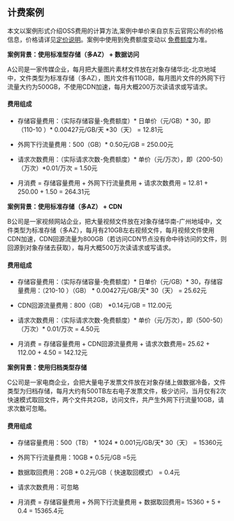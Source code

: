 ## 计费案例

本文以案例形式介绍OSS费用的计算方法,案例中单价来自京东云官网公布的价格信息，价格请详见[定价说明](./Price-Overview.md)。案例中使用到免费额度变动以
[免费额度](./Free-Tier-For-Oss.md)为准。

**案例背景：使用标准型存储（多AZ） + 数据访问**

A公司是一家传媒企业，每月把大量图片素材文件放在对象存储华北-北京地域中，文件类型为标准存储（多AZ），图片文件有110GB，每月图片文件的外网下行流量大约为500GB，不使用CDN加速，每月大概200万次读请求或写请求。

#### 费用组成

* 存储容量费用：（实际存储容量-免费额度）\* 日单价（元/GB）\* 30，即（110-10 ）\* 0.00427元/GB/天 \*30（天） = 12.81元

*  外网下行流量费用：500（GB）\* 0.50元/GB = 250.00元

*  请求次数费用：（实际请求次数-免费额度）\* 单价（元/万次），即（200-50）（万次）\*0.01/万次 = 1.50元

*  月消费 = 存储容量费用 + 外网下行流量费用 + 请求次数费用 = 12.81 + 250.00 + 1.50 = 264.31元

**案例背景：使用标准存储（多AZ） + CDN**

B公司是一家视频网站企业，把大量视频文件放在对象存储华南-广州地域中，文件类型为标准存储（多AZ），每月有210GB左右视频文件，每月视频文件使用CDN加速，CDN回源流量为800GB（若访问CDN节点没有命中待访问的文件，则回源到对象存储去获取），每月大概500万次读请求或写请求。

#### 费用组成

* 存储容量费用：（实际存储容量-免费额度）\* 日单价（元/GB）\* 30，存储容量费用：（210-10 ）（GB） \* 0.00427元/GB/天\* 30（天） = 25.62元

* CDN回源流量费用：800（GB） \*0.14元/GB = 112.00元

* 请求次数费用：（实际请求次数-免费额度）\* 单价（元/万次），即（500-50）（万次）\* 0.01/万次 = 4.50元

* 月消费 = 存储容量费用 + CDN回源流量费用 + 请求次数费用= 25.62 + 112.00 + 4.50 = 142.12元

**案例背景：使用归档类型存储**

C公司是一家电商企业，会把大量电子发票文件放在对象存储上做数据冷备，文件类型为归档存储，每月大约有500TB左右电子发票文件，极少访问，当月仅有2次快速模式取回文件，两个文件共2GB，访问文件，共产生外网下行流量10GB，请求次数可忽略。


#### 费用组成

* 存储容量费用：500（TB） \*  1024 \*  0.001元/GB/天\*  30（天） = 15360元

* 外网下行流量费用：10GB \*  0.5元/GB =5元

*  数据取回费用：2GB \* 0.2元/GB（ 快速取回模式） = 0.4元

*  请求次数费用：可忽略

*  月消费 = 存储容量费用 + 外网下行流量费用 + 数据取回费用= 15360 + 5 + 0.4 = 15365.4元
